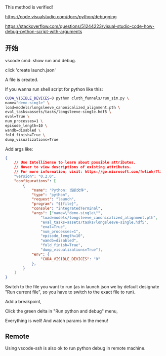 This method is verified!

https://code.visualstudio.com/docs/python/debugging

https://stackoverflow.com/questions/51244223/visual-studio-code-how-debug-python-script-with-arguments

## 开始

vscode cmd: show run and debug.

click 'create launch.json'

A file is created.

If you wanna run shell script for python like this:

```sh
CUDA_VISIBLE_DEVICES=0 python cloth_funnels/run_sim.py \
name="demo-single" \
load=models/longsleeve_canonicalized_alignment.pth \
eval_tasks=assets/tasks/longsleeve-single.hdf5 \
eval=True \
num_processes=1 \
episode_length=10 \
wandb=disabled \
fold_finish=True \
dump_visualizations=True

```

Add args like:

```json
{
    // Use IntelliSense to learn about possible attributes.
    // Hover to view descriptions of existing attributes.
    // For more information, visit: https://go.microsoft.com/fwlink/?linkid=830387
    "version": "0.2.0",
    "configurations": [
        {
            "name": "Python: 当前文件",
            "type": "python",
            "request": "launch",
            "program": "${file}",
            "console": "integratedTerminal",
            "args": ["name=\"demo-single\"",
                "load=models/longsleeve_canonicalized_alignment.pth",
                "eval_tasks=assets/tasks/longsleeve-single.hdf5",
                "eval=True",
                "num_processes=1",
                "episode_length=10",
                "wandb=disabled",
                "fold_finish=True",
                "dump_visualizations=True"],
            "env": {
                "CUDA_VISIBLE_DEVICES": "0"
            },
        }
    ]
}
```

Switch to the file you want to run (as in launch.json we by default designate "Run current file", so you have to switch to the exact file to run).

Add a breakpoint,

Click the green delta in "Run python and debug" menu,

Everything is well! And watch params in the menu!

## Remote

Using vscode-ssh is also ok to run python debug in remote machine.


